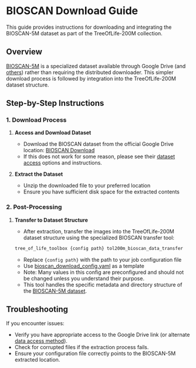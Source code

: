# BIOSCAN Download Guide

This guide provides instructions for downloading and integrating the BIOSCAN-5M dataset as part of the TreeOfLife-200M collection.

## Overview

[BIOSCAN-5M](https://github.com/bioscan-ml/BIOSCAN-5M) is a specialized dataset available through Google Drive (and [others](https://github.com/bioscan-ml/BIOSCAN-5M?tab=readme-ov-file#dataset-access)) rather than requiring the distributed downloader. This simpler download process is followed by integration into the TreeOfLife-200M dataset structure.

## Step-by-Step Instructions

### 1. Download Process

1. **Access and Download Dataset**
   - Download the BIOSCAN dataset from the official Google Drive location: [BIOSCAN Download](https://drive.google.com/drive/u/1/folders/1Jc57eKkeiYrnUBc9WlIp-ZS_L1bVlT-0)
   - If this does not work for some reason, please see their [dataset access](https://github.com/bioscan-ml/BIOSCAN-5M?tab=readme-ov-file#dataset-access) options and instructions.

2. **Extract the Dataset**
   - Unzip the downloaded file to your preferred location
   - Ensure you have sufficient disk space for the extracted contents

### 2. Post-Processing

1. **Transfer to Dataset Structure**
   - After extraction, transfer the images into the TreeOfLife-200M dataset structure using the specialized BIOSCAN transfer tool:

   ```bash
   tree_of_life_toolbox {config path} tol200m_bioscan_data_transfer
   ```

   - Replace `{config path}` with the path to your job configuration file
   - Use [bioscan_download_config.yaml](../config/tree_of_life_200M/bioscan_download_config.yaml) as a template
   - Note: Many values in this config are preconfigured and should not be changed unless you understand their purpose.
   - This tool handles the specific metadata and directory structure of the [BIOSCAN-5M dataset](https://github.com/bioscan-ml/BIOSCAN-5M).

## Troubleshooting

If you encounter issues:

- Verify you have appropriate access to the Google Drive link (or alternate [data access method](https://github.com/bioscan-ml/BIOSCAN-5M?tab=readme-ov-file#dataset-access)).
- Check for corrupted files if the extraction process fails.
- Ensure your configuration file correctly points to the BIOSCAN-5M extracted location.
